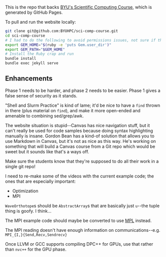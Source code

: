 This is the repo that backs [BYU's Scientific Computing Course](https://byuhpc.github.io/sci-comp-course/), which is generated by GitHub Pages.

To pull and run the website locally:

```bash
git clone git@github.com:BYUHPC/sci-comp-course.git
cd sci-comp-course
# I had to do the following to avoid permissions issues, not sure if that's a setup problem on my end
export GEM_HOME="$(ruby -e 'puts Gem.user_dir')"
export GEM_PATH="$GEM_HOME"
# Install the Ruby crap and run
bundle install
bundle exec jekyll serve
```



## Enhancements

Phase 1 needs to be harder, and phase 2 needs to be easier. Phase 1 gives a false sense of security as it stands.

"Shell and Slurm Practice" is kind of lame; it'd be nice to have a `find` thrown in there (plus material on `find`), and make it more open-ended and amenable to combining sed/grep/awk.

The website situation is stupid--Canvas has nice navigation stuff, but it can't really be used for code samples because doing syntax highlighting manually is insane. Gordon Bean has a kind-of solution that allows you to use Markdown in Canvas, but it's not as nice as this way. He's working on something that will build a Canvas course from a Git repo which would be sweet but it sounds like that's a ways off.

Make sure the students know that they're supposed to do all their work in a single git repo!

I need to re-make some of the videos with the current example code; the ones that are especially important:

- Optimization
- MPI

`WaveOrthotope`s should be `AbstractArray`s that are basically just `u`--the tuple thing is goofy. I think...

The MPI example code should maybe be converted to use [MPL](https://github.com/rabauke/mpl) instead.

The MPI reading doesn't have enough information on communications--e.g. `MPI_{I,}{Send,Recv,Sendrecv}`

Once LLVM or GCC supports compiling DPC++ for GPUs, use that rather than `nvc++` for the GPU phase.